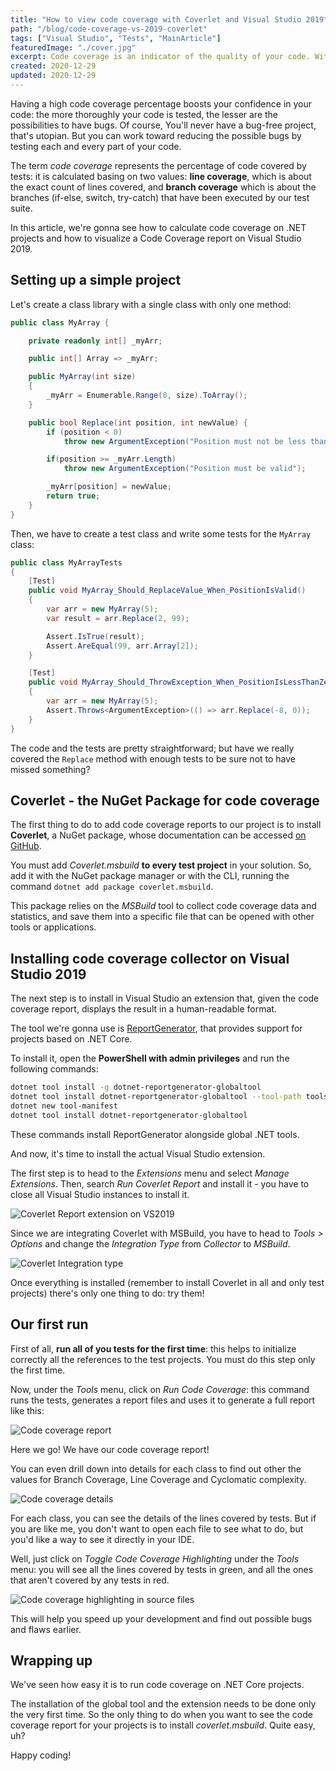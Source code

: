 ```yaml
---
title: "How to view code coverage with Coverlet and Visual Studio 2019"
path: "/blog/code-coverage-vs-2019-coverlet"
tags: ["Visual Studio", "Tests", "MainArticle"]
featuredImage: "./cover.jpg"
excerpt: Code coverage is an indicator of the quality of your code. With Coverlet and VS2019 you can have a human readable report to see where to improve your code.
created: 2020-12-29
updated: 2020-12-29
---
```


Having a high code coverage percentage boosts your confidence in your code: the more thoroughly your code is tested, the lesser are the possibilities to have bugs. Of course, You'll never have a bug-free project, that's utopian. But you can work toward reducing the possible bugs by testing each and every part of your code.

The term _code coverage_ represents the percentage of code covered by tests: it is calculated basing on two values: **line coverage**, which is about the exact count of lines covered, and **branch coverage** which is about the branches (if-else, switch, try-catch) that have been executed by our test suite.

In this article, we're gonna see how to calculate code coverage on .NET projects and how to visualize a Code Coverage report on Visual Studio 2019.

## Setting up a simple project

Let's create a class library with a single class with only one method:

```cs
public class MyArray {

    private readonly int[] _myArr;

    public int[] Array => _myArr;

    public MyArray(int size)
    {
        _myArr = Enumerable.Range(0, size).ToArray();
    }

    public bool Replace(int position, int newValue) {
        if (position < 0)
            throw new ArgumentException("Position must not be less than zero");

        if(position >= _myArr.Length)
            throw new ArgumentException("Position must be valid");

        _myArr[position] = newValue;
        return true;
    }
}
```

Then, we have to create a test class and write some tests for the `MyArray` class:

```cs
public class MyArrayTests
{
    [Test]
    public void MyArray_Should_ReplaceValue_When_PositionIsValid()
    {
        var arr = new MyArray(5);
        var result = arr.Replace(2, 99);

        Assert.IsTrue(result);
        Assert.AreEqual(99, arr.Array[2]);
    }

    [Test]
    public void MyArray_Should_ThrowException_When_PositionIsLessThanZero()
    {
        var arr = new MyArray(5);
        Assert.Throws<ArgumentException>(() => arr.Replace(-8, 0));
    }
}
```

The code and the tests are pretty straightforward; but have we really covered the `Replace` method with enough tests to be sure not to have missed something?

## Coverlet - the NuGet Package for code coverage

The first thing to do to add code coverage reports to our project is to install **Coverlet**, a NuGet package, whose documentation can be accessed [on GitHub](https://github.com/coverlet-coverage/coverlet "Coverlet project on GitHub").

You must add _Coverlet.msbuild_ **to every test project** in your solution. So, add it with the NuGet package manager or with the CLI, running the command `dotnet add package coverlet.msbuild`.

This package relies on the _MSBuild_ tool to collect code coverage data and statistics, and save them into a specific file that can be opened with other tools or applications.

## Installing code coverage collector on Visual Studio 2019

The next step is to install in Visual Studio an extension that, given the code coverage report, displays the result in a human-readable format.

The tool we're gonna use is [ReportGenerator](https://github.com/danielpalme/ReportGenerator "ReportGenerator on GitHub"), that provides support for projects based on .NET Core.

To install it, open the **PowerShell with admin privileges** and run the following commands:

```bash
dotnet tool install -g dotnet-reportgenerator-globaltool
dotnet tool install dotnet-reportgenerator-globaltool --tool-path tools
dotnet new tool-manifest
dotnet tool install dotnet-reportgenerator-globaltool
```

These commands install ReportGenerator alongside global .NET tools.

And now, it's time to install the actual Visual Studio extension.

The first step is to head to the _Extensions_ menu and select _Manage Extensions_.
Then, search _Run Coverlet Report_ and install it - you have to close all Visual Studio instances to install it.

![Coverlet Report extension on VS2019](./install-setup-extension.png "Coverlet Report extension on VS2019")

Since we are integrating Coverlet with MSBuild, you have to head to _Tools > Options_ and change the _Integration Type_ from _Collector_ to _MSBuild_.

![Coverlet Integration type](./coverlet-options.png "Coverlet Integration type")

Once everything is installed (remember to install Coverlet in all and only test projects) there's only one thing to do: try them!

## Our first run

First of all, **run all of you tests for the first time**: this helps to initialize correctly all the references to the test projects. You must do this step only the first time.

Now, under the _Tools_ menu, click on _Run Code Coverage_: this command runs the tests, generates a report files and uses it to generate a full report like this:

![Code coverage report](./code-coverage-report.png "Code coverage report")

Here we go! We have our code coverage report!

You can even drill down into details for each class to find out other the values for Branch Coverage, Line Coverage and Cyclomatic complexity.

![Code coverage details](./code-coverage-report-details.png "Code coverage details")

For each class, you can see the details of the lines covered by tests. But if you are like me, you don't want to open each file to see what to do, but you'd like a way to see it directly in your IDE.

Well, just click on _Toggle Code Coverage Highlighting_ under the _Tools_ menu: you will see all the lines covered by tests in green, and all the ones that aren't covered by any tests in red.

![Code coverage highlighting in source files](./code-coverage-highlighting.png "Code coverage details")

This will help you speed up your development and find out possible bugs and flaws earlier.

## Wrapping up

We've seen how easy it is to run code coverage on .NET Core projects.

The installation of the global tool and the extension needs to be done only the very first time. So the only thing to do when you want to see the code coverage report for your projects is to install _coverlet.msbuild_. Quite easy, uh?

Happy coding!
